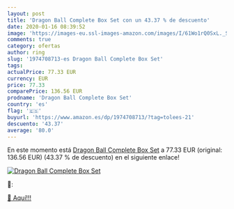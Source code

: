 ```yaml
---
layout: post
title: 'Dragon Ball Complete Box Set con un 43.37 % de descuento'
date: 2020-01-16 08:39:52
image: 'https://images-eu.ssl-images-amazon.com/images/I/61Wo1rQ0SxL._SL200_.jpg'
comments: true
category: ofertas
author: ring
slug: '1974708713-es Dragon Ball Complete Box Set'
tags: 
actualPrice: 77.33 EUR
currency: EUR
price: 77.33
comparePrice: 136.56 EUR
prodname: 'Dragon Ball Complete Box Set'
country: 'es'
flag: '🇪🇸'
buyurl: 'https://www.amazon.es/dp/1974708713/?tag=tolees-21'
descuento: '43.37'
average: '80.0'
---
```


En este momento está [Dragon Ball Complete Box Set](https://www.amazon.es/dp/1974708713/?tag=tolees-21) a 77.33 EUR (original: 136.56 EUR) (43.37 %  de descuento) en el siguiente enlace!

[![Dragon Ball Complete Box Set](https://images-eu.ssl-images-amazon.com/images/I/61Wo1rQ0SxL._SL200_.jpg)](https://www.amazon.es/dp/1974708713/?tag=tolees-21)

🔎:


[🛒 Aquí!!!](https://www.amazon.es/dp/1974708713/?tag=tolees-21)
